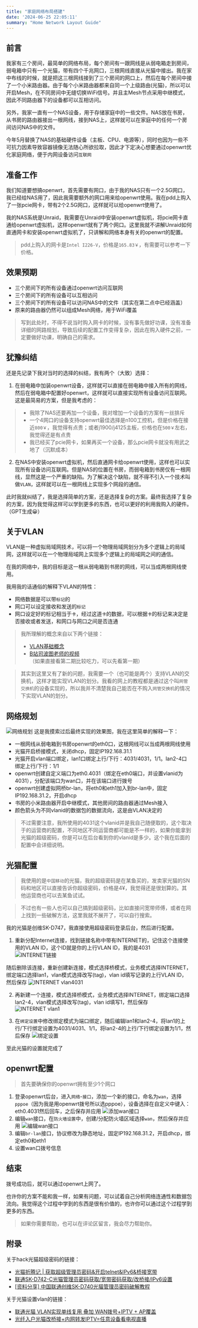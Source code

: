 ```yaml
---
title: "家庭网络布局搭建"
date: '2024-06-25 22:05:11'
summary: "Home Network Layout Guide"
---
```


## 前言
我家有三个房间，最简单的网络布局，每个房间有一跟网线是从弱电箱走到房间，弱电箱中只有一个光猫，带有四个千兆网口，三根网线直接从光猫中接出。我在家中布线的时候，就是把这三根网线接到了三个房间的网口上，然后在每个房间中接了一个小米路由器。由于每个小米路由器都来自同一个上级路由(光猫)，所以可以开启Mesh，在不同房间中无缝切换WiFi信号。并且主Mesh节点采用中继模式，因此不同路由器下的设备都可以互相访问。

另外，我家一直有一个NAS设备，用于存储家庭中的一些文件。NAS放在书房，从书房的路由器接出一根网线，接到NAS上，这样就可以在家庭中的任何一个房间访问NAS中的文件。

今年5月替换了NAS的基础硬件设备（主板、CPU、电源等），同时也因为一些不可抗力因素导致容器镜像无法随心所欲拉取，因此才下定决心想要通过openwrt优化家庭网络，便于内网设备访问`互联网`

## 准备工作
我们知道要想搞openwrt，首先需要有网口，由于我的NAS只有一个2.5G网口，我已经给NAS用了，因此我需要额外的网口用来给openwrt使用。我在pdd上购入了一张pcie网卡，带有2个2.5G网口，这样就可以给openwrt使用了。

我的NAS系统是Unraid，我需要在Unraid中安装openwrt虚拟机，将pcie网卡直通给openwrt虚拟机，这样openwrt就有了两个网口。这里我就不讲解Unraid如何直通网卡和安装openwrt虚拟机了，只讲解和网络本身有关的openwrt的配置。

> pdd上购入的网卡是`Intel I226-V`，价格是`165.83￥`，有需要可以参考一下价格。

## 效果预期

- 三个房间下的所有设备通过openwrt访问互联网
- 三个房间下的所有设备可以互相访问
- 三个房间下的所有设备可以访问NAS中的文件（其实在第二点中已经涵盖）
- 原来的路由器仍然可以组成Mesh网络，用于WiFi覆盖

> 写到此处时，不得不说当时购入网卡的时候，没有事先做好功课，没有准备详细的网路规划，导致后续的配置工作变得复杂，因此在购入硬件之前，一定要做好功课，明确自己的需求。

## 犹豫纠结

还是先记录下我对当时的选择的纠结，我有两个（大致）选择：
1. 在弱电箱中加装openwrt设备，这样就可以直接在弱电箱中接入所有的网线，然后在弱电箱中配置好openwrt，这样就可以直接实现所有设备访问互联网。这是最简易的方案，但是我考虑的：
> - 我除了NAS还要再加一个设备，我对增加一个设备的方案有一丝排斥
> - 一个4网口的设备支持openwrt最佳选择是n100工控机，但是价格在接近`800￥`，我觉得有点贵；或者j1900/j4125主板，价格也在`500￥`左右，我觉得还是有点贵
> - 我已经买了pcie网卡，如果再买一个设备，那么pcie网卡就没有用武之地了（沉默成本）
2. 在NAS中安装openwrt虚拟机，然后直通网卡给openwrt使用，这样也可以实现所有设备访问互联网。但是NAS的位置在书房，而弱电箱到书房仅有一根网线，显然这是一个严重的缺陷。为了解决这个缺陷，就不得不引入一个技术叫做`VLAN`，这样就可以在一根网线上实现多个网段的通信。

此时我就纠结了，我是选择简单的方案，还是选择复杂的方案。最终我选择了复杂的方案，因为我觉得这样可以学到更多的东西，也可以更好的利用我购入的硬件。（GPT生成😀）

## 关于VLAN

VLAN是一种虚拟局域网技术，可以将一个物理局域网划分为多个逻辑上的局域网，这样就可以在一个物理局域网上实现多个逻辑上的局域网之间的通信。

在我的网络中，我的目标是这一根从弱电箱到书房的网线，可以当成两根网线使用。

我用我的话通俗的解释下VLAN的特性：
- 网络数据是可以带`标记`的
- 网口可以设定接收和发送的`标记`
- 网口设定好的标记相当于`卡`，经过这道`卡`的数据，可以根据`卡`的标记来决定是否接收或者发送，和网口与网口之间是否连通
> 我所理解的概念来自以下两个链接：
> - [VLAN基础概念](https://www.cnblogs.com/gzxbkk/p/7805823.html)
> - [B站司波图老师的视频](https://www.bilibili.com/video/BV1e34y1Q7bj)（如果直接看第二期比较吃力，可以先看第一期）

> 其实到这里又有了新的问题，我需要一个（也可能是两个）支持VLAN的交换机，这样才能实现VLAN的划分。我看的网上的教程都是通过这个叫`网管交换机`的设备实现的，所以我并不清楚我自己能否在不购入`网管交换机`的情况下实现VLAN的划分。

## 网络规划

![网络规划](/imgs/network-layout.png)
这是我摸索过后最终实现的效果图，我在这里简单的解释一下：
- 一根网线从弱电箱到书房openwrt的eth0口，这根网线可以当成两根网线使用
- 光猫开启桥接模式，关闭dhcp，固定IP192.168.31.1
- 光猫开启vlan端口绑定，lan1口绑定上行/下行：4031/4031，1/1。lan2-4口绑定上行/下行：1/1
- openwrt创建自定义端口为eth0.4031（绑定在eth0端口，并设置vlanid为4031），分配该端口为wan口，并在该端口进行拨号
- openwrt创建虚拟网桥br-lan，将eth0和eth1加入到br-lan中，固定IP192.168.31.2，开启dhcp
- 书房的小米路由器开启中继模式，其他房间的路由器通过Mesh接入
- 颜色箭头为不同vlanid的数据包的数据流向，这是由VLAN决定的

> 不过需要注意，我所使用的4031这个vlanid并是我自己随便取的，这个取决于的运营商的配置，不同地区不同运营商都可能是不一样的，如果你能拿到光猫的超级密码，你是可以在后台看到你的vlanid是多少。这个我在后面的配置中会详细说明。

## 光猫配置

> 我使用的是`中国移动`的光猫，我的超级密码是在某鱼买的，发卖家光猫的SN码和地区可以直接告诉你超级密码，价格是4¥，我觉得还是很划算的。其他运营商也可以去某鱼试试。

> 不过也有一些人也可以自己搞到超级密码，比如直接问宽带师傅，或者在网上找到一些破解方法，这里我就不展开了，可以自行搜索。

我的光猫是创维SK-D747，我直接使用超级密码登录后台，然后进行配置。
1. 重新分配Internet连接，找到链接名称中带有INTERNET的，记住这个连接使用的VLAN ID，这个ID就是你的上行VLAN ID，我的是4031
![INTERNET链接](/imgs/internet-vlan-id.png)

随后删除该连接，重新创建新连接，模式选择桥模式，业务模式选择INTERNET，绑定端口选择lan1，vlan模式选择改写(tag)，vlan id填写记录的上行VLAN ID，然后保存
![INTERNET vlan4031](/imgs/internet-vlan-4031.png)

2. 再新建一个连接，模式选择桥模式，业务模式选择INTERNET，绑定端口选择lan2-4，vlan模式选择改写(tag)，vlan id填写1，然后保存
![INTERNET vlan1](/imgs/internet-vlan-1.png)

3. 在`绑定设置`中修改绑定模式为端口绑定，随后编辑lan1和lan2-4，将lan1的上行/下行绑定设置为4031/4031、1/1，将lan2-4的上行/下行绑定设置为1/1，然后保存
![绑定设置](/imgs/bind-setting.png)

至此光猫的设置就完成了

## openwrt配置

> 首先要确保你的openwrt拥有至少1个网口

1. 登录openwrt后台，进入`网络`-`接口`，添加一个新的接口，命名为`wan`，选择`pppoe`（因为我是用openwrt拨号所以选pppoe），设备选择在自定义中键入：eth0.4031然后回车，之后保存并应用
![添加wan接口](/imgs/openwrt-wan.png)
2. 编辑`wan`接口，在`防火墙设置`中，创建/分配防火墙区域选择`wan`，然后保存并应用
![编辑wan接口](/imgs/firewall-wan.png)
3. 编辑`br-lan`接口，协议修改为静态地址，固定IP192.168.31.2，开启dhcp，绑定eth0和eth1
4. 设置wan口拨号信息

## 结束

拨号成功后，就可以通过openwrt上网了。

也许你的方案不能和我一样，如果有问题，可以试着自己分析网络连通性和数据包流向。我觉得这个过程中学到的东西是很有价值的，也许你可以通过这个过程学到更多的东西。

> 如果你需要帮助，也可以在评论区留言，我会尽力帮助你。

## 附录

关于hack光猫超级密码的链接：
- [光猫折腾记 | 获取超级管理员密码&开启telnet&IPv6&桥接宽带](https://miaotony.xyz/2020/02/27/Server_OpticalModem/)
- [联通SK-D742-C光猫管理员密码获取/宽带密码获取/改桥接/IPv6设置](https://jeza-chen.com/2023/01/23/Playing-with-Modem/)
- [[资料分享] 中国联通创维SK-D740光猫管理员密码破解教程](https://www.txrjy.com/thread-1252073-1-1.html)

关于光猫设置vlan的链接：
- [联通光猫 VLAN实现单线复用 叠加 WAN拨号+IPTV + AP覆盖](https://post.smzdm.com/p/andr0p7p/)
- [光纤入户光猫改桥接+内网转发IPTV=任意设备看电视直播](https://blog.friskit.me/2020/05/31/bjunicom-network.html)